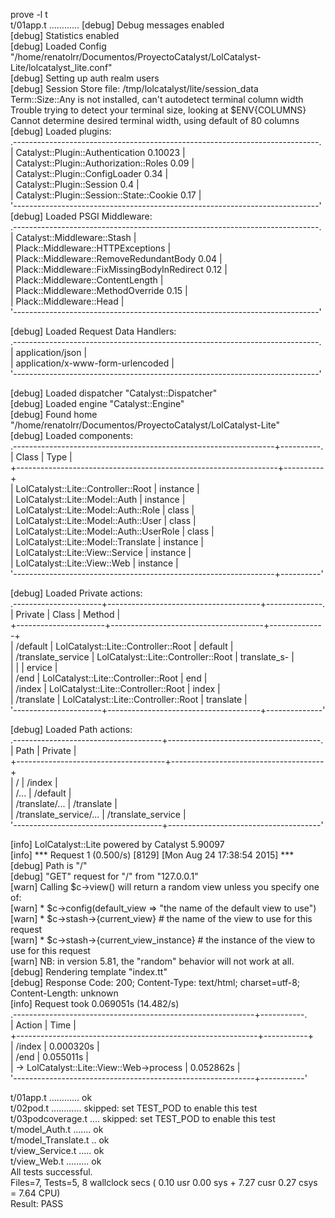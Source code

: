 prove -l t  
t/01app.t ............ [debug] Debug messages enabled  
[debug] Statistics enabled  
[debug] Loaded Config "/home/renatolrr/Documentos/ProyectoCatalyst/LolCatalyst-Lite/lolcatalyst_lite.conf"  
[debug] Setting up auth realm users  
[debug] Session Store file: /tmp/lolcatalyst/lite/session_data   
Term::Size::Any is not installed, can't autodetect terminal column width    
Trouble trying to detect your terminal size, looking at $ENV{COLUMNS}  
Cannot determine desired terminal width, using default of 80 columns    
[debug] Loaded plugins:  
.----------------------------------------------------------------------------.  
| Catalyst::Plugin::Authentication  0.10023                                  |  
| Catalyst::Plugin::Authorization::Roles  0.09                               |  
| Catalyst::Plugin::ConfigLoader  0.34                                       |  
| Catalyst::Plugin::Session  0.4                                             |  
| Catalyst::Plugin::Session::State::Cookie  0.17                             |   
'----------------------------------------------------------------------------'  
[debug] Loaded PSGI Middleware:  
.----------------------------------------------------------------------------.  
| Catalyst::Middleware::Stash                                                |  
| Plack::Middleware::HTTPExceptions                                          |  
| Plack::Middleware::RemoveRedundantBody  0.04                               |  
| Plack::Middleware::FixMissingBodyInRedirect  0.12                          |  
| Plack::Middleware::ContentLength                                           |  
| Plack::Middleware::MethodOverride  0.15                                    |  
| Plack::Middleware::Head                                                    |  
'----------------------------------------------------------------------------'  
  
[debug] Loaded Request Data Handlers:  
.----------------------------------------------------------------------------.  
| application/json                                                           |  
| application/x-www-form-urlencoded                                          |  
'----------------------------------------------------------------------------'  
  
[debug] Loaded dispatcher "Catalyst::Dispatcher"  
[debug] Loaded engine "Catalyst::Engine"  
[debug] Found home "/home/renatolrr/Documentos/ProyectoCatalyst/LolCatalyst-Lite"    
[debug] Loaded components:  
.-----------------------------------------------------------------+----------.  
| Class                                                           | Type     |  
+-----------------------------------------------------------------+----------+  
| LolCatalyst::Lite::Controller::Root                             | instance |  
| LolCatalyst::Lite::Model::Auth                                  | instance |  
| LolCatalyst::Lite::Model::Auth::Role                            | class    |  
| LolCatalyst::Lite::Model::Auth::User                            | class    |  
| LolCatalyst::Lite::Model::Auth::UserRole                        | class    |  
| LolCatalyst::Lite::Model::Translate                             | instance |  
| LolCatalyst::Lite::View::Service                                | instance |  
| LolCatalyst::Lite::View::Web                                    | instance |  
'-----------------------------------------------------------------+----------'  
  
[debug] Loaded Private actions:  
.----------------------+--------------------------------------+--------------.  
| Private              | Class                                | Method       |  
+----------------------+--------------------------------------+--------------+  
| /default             | LolCatalyst::Lite::Controller::Root  | default      |  
| /translate_service   | LolCatalyst::Lite::Controller::Root  | translate_s- |  
|                      |                                      | ervice       |  
| /end                 | LolCatalyst::Lite::Controller::Root  | end          |  
| /index               | LolCatalyst::Lite::Controller::Root  | index        |  
| /translate           | LolCatalyst::Lite::Controller::Root  | translate    |  
'----------------------+--------------------------------------+--------------'  
  
[debug] Loaded Path actions:  
.-------------------------------------+--------------------------------------.  
| Path                                | Private                              |  
+-------------------------------------+--------------------------------------+  
| /                                   | /index                               |  
| /...                                | /default                             |  
| /translate/...                      | /translate                           |  
| /translate_service/...              | /translate_service                   |  
'-------------------------------------+--------------------------------------'  
  
[info] LolCatalyst::Lite powered by Catalyst 5.90097  
[info] *** Request 1 (0.500/s) [8129] [Mon Aug 24 17:38:54 2015] ***    
[debug] Path is "/"  
[debug] "GET" request for "/" from "127.0.0.1"  
[warn] Calling $c->view() will return a random view unless you specify one of:    
[warn] * $c->config(default_view => "the name of the default view to use")   
[warn] * $c->stash->{current_view} # the name of the view to use for this request  
[warn] * $c->stash->{current_view_instance} # the instance of the view to use for this request  
[warn] NB: in version 5.81, the "random" behavior will not work at all.  
[debug] Rendering template "index.tt"  
[debug] Response Code: 200; Content-Type: text/html; charset=utf-8; Content-Length: unknown  
[info] Request took 0.069051s (14.482/s)  
.------------------------------------------------------------+-----------.  
| Action                                                     | Time      |  
+------------------------------------------------------------+-----------+  
| /index                                                     | 0.000320s |  
| /end                                                       | 0.055011s |  
|  -> LolCatalyst::Lite::View::Web->process                  | 0.052862s |  
'------------------------------------------------------------+-----------'  
  
t/01app.t ............ ok     
t/02pod.t ............ skipped: set TEST_POD to enable this test    
t/03podcoverage.t .... skipped: set TEST_POD to enable this test  
t/model_Auth.t ....... ok   
t/model_Translate.t .. ok   
t/view_Service.t ..... ok   
t/view_Web.t ......... ok   
All tests successful.  
Files=7, Tests=5,  8 wallclock secs ( 0.10 usr  0.00 sys +  7.27 cusr  0.27 csys =  7.64 CPU)  
Result: PASS  
